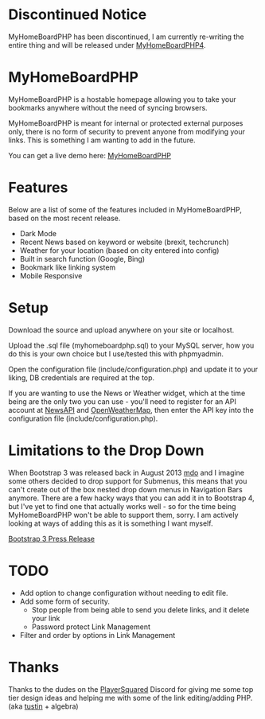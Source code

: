 # Discontinued Notice
MyHomeBoardPHP has been discontinued, I am currently re-writing the entire thing and will be released under [MyHomeBoardPHP4](https://github.com/Laim/MyHomeBoardPHP4). 

# MyHomeBoardPHP
MyHomeBoardPHP is a hostable homepage allowing you to take your bookmarks anywhere without the need of syncing browsers.

MyHomeBoardPHP is meant for internal or protected external purposes only, there is no form of security to prevent anyone from modifying your links.  This is something I am wanting to add in the future.

You can get a live demo here: [MyHomeBoardPHP](https://demo-code.laimmckenzie.com/MyHomeBoardPHP/)

# Features
Below are a list of some of the features included in MyHomeBoardPHP, based on the most recent release.

- Dark Mode
- Recent News based on keyword or website (brexit, techcrunch)
- Weather for your location (based on city entered into config)
- Built in search function (Google, Bing)
- Bookmark like linking system
- Mobile Responsive

# Setup
Download the source and upload anywhere on your site or localhost.

Upload the .sql file (myhomeboardphp.sql) to your MySQL server, how you do this is your own choice but I use/tested this with phpmyadmin.

Open the configuration file (include/configuration.php) and update it to your liking, DB credentials are required at the top.

If you are wanting to use the News or Weather widget, which at the time being are the only two you can use - you'll need to register for an API account at [NewsAPI](https://newsapi.org) and [OpenWeatherMap](https://openweathermap.org), then enter the API key into the configuration file (include/configuration.php).

# Limitations to the Drop Down
When Bootstrap 3 was released back in August 2013 [mdo](https://github.com/twbs/bootstrap/issues/21026#issuecomment-256704655) and I imagine some others decided to drop support for Submenus, this means that you can't create out of the box nested drop down menus in Navigation Bars anymore.  There are a few hacky ways that you can add it in to Bootstrap 4, but I've yet to find one that actually works well - so for the time being MyHomeBoardPHP won't be able to support them, sorry.  I am actively looking at ways of adding this as it is something I want myself. 

[Bootstrap 3 Press Release](https://blog.getbootstrap.com/2013/08/19/bootstrap-3-released/)

# TODO
- Add option to change configuration without needing to edit file.
- Add some form of security.
    * Stop people from being able to send you delete links, and it delete your link
    * Password protect Link Management
- Filter and order by options in Link Management


# Thanks
Thanks to the dudes on the [PlayerSquared](https://playersquared.com/forums/) Discord for giving me some top tier design ideas and helping me with some of the link editing/adding PHP. (aka [tustin](https://github.com/tustin) + algebra)
